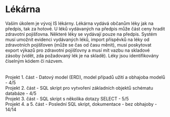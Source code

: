 # Lékárna
Vaším úkolem je vývoj IS lékárny. Lékárna vydává občanům léky jak na předpis, tak za hotové. U léků vydávaných na předpis může část ceny hradit zdravotní pojišťovna. Některé léky se vydávají pouze na předpis. Systém musí umožnit evidenci vydávaných léků, import příspěvků na léky od zdravotních pojišťoven (může se čas od času měnit), musí poskytovat export výkazů pro zdravotní pojišťovny a musí mít vazbu na skladové zásoby (vidět, zda požadovaný lék je na skladě). Léky jsou identifikovány číselným kódem či názvem.
<br/>
<br/>
<br/>
Projekt 1. část - Datový model (ERD), model případů užití a obhajoba modelů - 4/5
<br/>
Projekt 2. část - SQL skript pro vytvoření základních objektů schématu databáze - 4/5
<br/>
Projekt 3. část - SQL skript s několika dotazy SELECT - 5/5
<br/>
Projekt 4. a 5. část - Poslední SQL skript, dokumentace - bez obhajoby - 14/14
